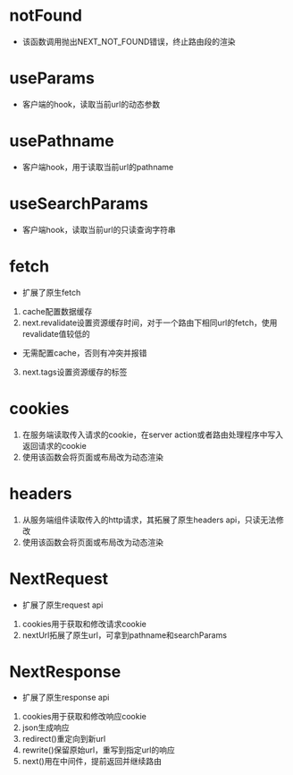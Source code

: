 # notFound
- 该函数调用抛出NEXT_NOT_FOUND错误，终止路由段的渲染

# useParams
- 客户端的hook，读取当前url的动态参数

# usePathname
- 客户端hook，用于读取当前url的pathname

# useSearchParams
- 客户端hook，读取当前url的只读查询字符串

# fetch
- 扩展了原生fetch
1. cache配置数据缓存
2. next.revalidate设置资源缓存时间，对于一个路由下相同url的fetch，使用revalidate值较低的
  - 无需配置cache，否则有冲突并报错
3. next.tags设置资源缓存的标签

# cookies
1. 在服务端读取传入请求的cookie，在server action或者路由处理程序中写入返回请求的cookie
2. 使用该函数会将页面或布局改为动态渲染

# headers
1. 从服务端组件读取传入的http请求，其拓展了原生headers api，只读无法修改
2. 使用该函数会将页面或布局改为动态渲染

# NextRequest
- 扩展了原生request api
1. cookies用于获取和修改请求cookie
2. nextUrl拓展了原生url，可拿到pathname和searchParams

# NextResponse
- 扩展了原生response api
1. cookies用于获取和修改响应cookie
2. json生成响应
3. redirect()重定向到新url
4. rewrite()保留原始url，重写到指定url的响应
5. next()用在中间件，提前返回并继续路由